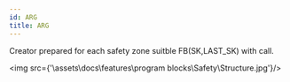 ```yaml
---
id: ARG
title: ARG
---
```


Creator prepared for each safety zone suitble FB(SK,LAST_SK) with call. 

<img src={'\\assets\\docs\\features\\program blocks\\Safety\\Structure.jpg'}/>